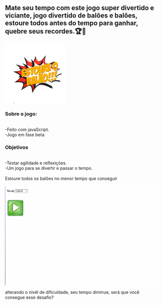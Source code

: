 <h2>Mate seu tempo com este jogo super divertido e viciante, jogo divertido de balões e balões, estoure todos antes do tempo para ganhar, quebre seus recordes.🏆🎉</h2>

<img src=/rd/logo.png width="200px" align="center"/>

<h3>Sobre o jogo:</h3><br>
-Feito com javaScript. <br>
-Jogo em fase beta.<br>


<h3>Objetivos</h3><br>
-Testar agilidade e reflexições.<br>
-Um jogo para se divertir e passar o tempo.<br><br>
Estoure todos os balões no menor tempo que conseguir <br><br>

<img src=/rd/estoura_balao.gif width="700px" align="center" />

alterando o nivél de dificuldade, seu tempo diminue, será que você consegue esse desafio?
